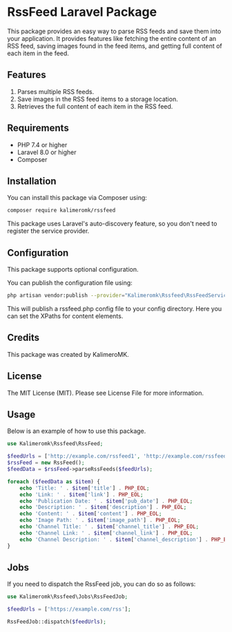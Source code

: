 # RssFeed Laravel Package

This package provides an easy way to parse RSS feeds and save them into your application. It provides features like fetching the entire content of an RSS feed, saving images found in the feed items, and getting full content of each item in the feed.

## Features

1. Parses multiple RSS feeds.
2. Save images in the RSS feed items to a storage location.
3. Retrieves the full content of each item in the RSS feed.

## Requirements

* PHP 7.4 or higher
* Laravel 8.0 or higher
* Composer

## Installation

You can install this package via Composer using:


``` bash 
composer require kalimeromk/rssfeed
```

This package uses Laravel's auto-discovery feature, so you don't need to register the service provider.

## Configuration

This package supports optional configuration.

You can publish the configuration file using:

``` bash 
php artisan vendor:publish --provider="Kalimeromk\Rssfeed\RssFeedServiceProvider" --tag="config"
```

This will publish a rssfeed.php config file to your config directory. Here you can set the XPaths for content elements.

## Credits

This package was created by KalimeroMK.

## License

The MIT License (MIT). Please see License File for more information.

## Usage

Below is an example of how to use this package.

```php
use Kalimeromk\Rssfeed\RssFeed;

$feedUrls = ['http://example.com/rssfeed1', 'http://example.com/rssfeed2'];
$rssFeed = new RssFeed();
$feedData = $rssFeed->parseRssFeeds($feedUrls);

foreach ($feedData as $item) {
    echo 'Title: ' . $item['title'] . PHP_EOL;
    echo 'Link: ' . $item['link'] . PHP_EOL;
    echo 'Publication Date: ' . $item['pub_date'] . PHP_EOL;
    echo 'Description: ' . $item['description'] . PHP_EOL;
    echo 'Content: ' . $item['content'] . PHP_EOL;
    echo 'Image Path: ' . $item['image_path'] . PHP_EOL;
    echo 'Channel Title: ' . $item['channel_title'] . PHP_EOL;
    echo 'Channel Link: ' . $item['channel_link'] . PHP_EOL;
    echo 'Channel Description: ' . $item['channel_description'] . PHP_EOL;
}
```
## Jobs

If you need to dispatch the RssFeed job, you can do so as follows:

```php
use Kalimeromk\Rssfeed\Jobs\RssFeedJob;

$feedUrls = ['https://example.com/rss'];

RssFeedJob::dispatch($feedUrls);
